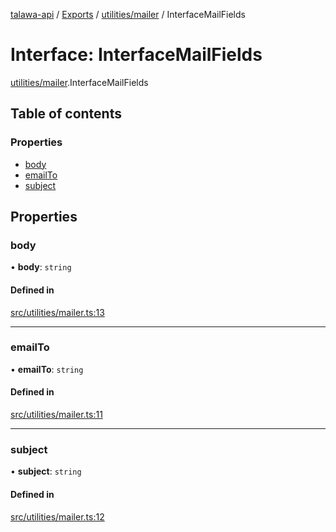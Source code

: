 [talawa-api](../README.md) / [Exports](../modules.md) / [utilities/mailer](../modules/utilities_mailer.md) / InterfaceMailFields

# Interface: InterfaceMailFields

[utilities/mailer](../modules/utilities_mailer.md).InterfaceMailFields

## Table of contents

### Properties

- [body](utilities_mailer.InterfaceMailFields.md#body)
- [emailTo](utilities_mailer.InterfaceMailFields.md#emailto)
- [subject](utilities_mailer.InterfaceMailFields.md#subject)

## Properties

### body

• **body**: `string`

#### Defined in

[src/utilities/mailer.ts:13](https://github.com/PalisadoesFoundation/talawa-api/blob/ad7a1f7/src/utilities/mailer.ts#L13)

___

### emailTo

• **emailTo**: `string`

#### Defined in

[src/utilities/mailer.ts:11](https://github.com/PalisadoesFoundation/talawa-api/blob/ad7a1f7/src/utilities/mailer.ts#L11)

___

### subject

• **subject**: `string`

#### Defined in

[src/utilities/mailer.ts:12](https://github.com/PalisadoesFoundation/talawa-api/blob/ad7a1f7/src/utilities/mailer.ts#L12)
